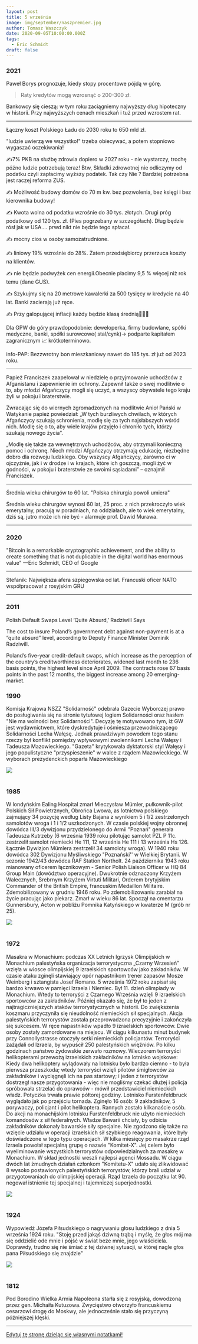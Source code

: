 ```yaml
---
layout: post
title: 5 września
image: img/september/naszpremier.jpg
author: Tomasz Waszczyk
date: 2020-09-05T10:00:00.000Z
tags:
  - Eric Schmidt
draft: false
---
```


### 2021

Paweł Borys prognozuje, kiedy stopy procentowe pójdą w górę. 

> Raty kredytów mogą wzrosnąć o 200-300 zł.

Bankowcy się cieszą: w tym roku zaciągniemy najwyższy dług hipoteczny w historii. Przy najwyższych cenach mieszkań i tuż przed wzrostem rat.

---

Łączny koszt Polskiego Ładu do 2030 roku to 650 mld zł. 

"ludzie uwierzą we wszystko!" trzeba obiecywać, a potem stopniowo wygaszać oczekiwania!

✍️7% PKB na służbę zdrowia dopiero w 2027 roku - nie wystarczy, trochę późno ludzie potrzebują teraz! Btw, Składki zdrowotnej nie odliczymy od podatku czyli zapłacimy wyższy podatek. Tak czy Nie ? 
Bardziej potrzebna jest raczej reforma ZUS.

✍️ Możliwość budowy domów do 70 m kw. bez pozwolenia, bez księgi i bez kierownika budowy!

✍️ Kwota wolna od podatku wzrośnie do 30 tys. złotych. Drugi próg podatkowy od 120 tys. zł. (Pies pogrzebany w szczegółach). Dług będzie rósł jak w USA.... prwd nikt nie będzie tego spłacał.

✍️ mocny cios w osoby samozatrudnione.

✍️ liniowy 19% wzrośnie do 28%. Zatem przedsiębiorcy przerzuca koszty na klientów.

✍️ nie będzie podwyżek cen energii.Obecnie płacimy 9,5 % więcej niż rok temu (dane GUS).

✍️ Szykujmy się na 20 metrowe kawalerki za 500 tysięcy w kredycie na 40 lat. Banki zacierają już ręce. 

✍️ Przy galopującej inflacji każdy będzie klasą średnią🤸🏻‍♀️

Dla GPW do góry prawdopodobnie: deweloperka, firmy budowlane, spółki medyczne, banki, spółki surowcowe( stal/cynk)-> podparte kapitałem zagranicznym 📈 krótkoterminowo.

info-PAP: Bezzwrotny bon mieszkaniowy nawet do 185 tys. zł już od 2023 roku.

---

Papież Franciszek zaapelował w niedzielę o przyjmowanie uchodźców z Afganistanu i zapewnienie im ochrony. Zapewnił także o swej modlitwie o to, aby młodzi Afgańczycy mogli się uczyć, a wszyscy obywatele tego kraju żyli w pokoju i braterstwie.

Zwracając się do wiernych zgromadzonych na modlitwie Anioł Pański w Watykanie papież powiedział: „W tych burzliwych chwilach, w których Afgańczycy szukają schronienia, modlę się za tych najsłabszych wśród nich. Modlę się o to, aby wiele krajów przyjęło i chroniło tych, którzy szukają nowego życia”.

„Modlę się także za wewnętrznych uchodźców, aby otrzymali konieczną pomoc i ochronę. Niech młodzi Afgańczycy otrzymają edukację, niezbędne dobro dla rozwoju ludzkiego. Oby wszyscy Afgańczycy, zarówno ci w ojczyźnie, jak i w drodze i w krajach, które ich goszczą, mogli żyć w godności, w pokoju i braterstwie ze swoimi sąsiadami” – oznajmił Franciszek.

---

Średnia wieku chirurgów to 60 lat. "Polska chirurgia powoli umiera"

Średnia wieku chirurgów wynosi 60 lat, 25 proc. z nich przekroczyło wiek emerytalny, pracują w poradniach, na oddziałach, ale to wiek emerytalny, dziś są, jutro może ich nie być - alarmuje prof. Dawid Murawa.

---

<!-- "Chcesz być milionerem?  To nic trudnego. Wystarczy zaufać władzy.
Już przecież to przerabialiśmy. Kiedyś takie banknoty każdy nosił w swoim portfelu.
W 1970 r. średnie wynagrodzenie wynosiło 2 235 zł. Byliśmy wtedy biedni. Chleb kosztował 2,50 zł. 
W roku 1994 byliśmy już milionerami. Średnie wynagrodzenie wynosiło wtedy 5,3 mln zł. 
Tylko dlaczego znów byliśmy biedni? Ponieważ chleb kosztował już 7,4 tys. zł.
Potem była denominacja i historia zaczęła się od początku. 
Chleb kosztował już tylko 0,62 zł, ale nadal byliśmy biedni.
Dlaczego? Przecież ciężko pracowaliśmy.
Dlatego, że niewolnictwo nigdy nie zostało zniesione, ono przybrało tylko inną formę.
Dzisiaj jest najlepszy moment żeby to zrozumieć.
Ten post podzielę na dwie części. Jeśli ktoś próbując przebrnąć przez część I stwierdzi, że właśnie przepalają mu się zwoje w mózgu, niech od razu przejdzie do części II, zanim zrezygnuje z czytania całości.
Część I.
Rząd ogłosił, że w najbliższym czasie obdarzy polskie przedsiębiorstwa zawrotną kwotą 100 mld zł, w celu ratowania gospodarki.
Skąd rząd weźmie te pieniądze, skoro w budżecie ich nie ma?
Istnieją co najmniej trzy sposoby, żeby zdobyć pieniądze – można je zarobić, można je pożyczyć, albo można je ukraść. 
Rząd postanowił pójść tą trzecią drogą.
W tym celu Polski Fundusz Rozwoju wyemituje obligacje na kwotę 100 mld zł., gwarantowane przez państwo. Obligacje te zostaną skupione przez banki komercyjne, od których następnie odkupi je Narodowy Bank Polski.
Czyli ostatecznym wierzycielem PFR zostanie NBP, a banki komercyjne poprzez przepływ pieniądza zainkasują gwarantowane zyski. Tak więc wszystko zostanie w rodzinie i właściwie nikt nikomu nie będzie nic winien, bo kasa będzie się zgadzać.
Co prawda w księgach rachunkowych PFR powstanie zobowiązanie, ale wobec swoich, więc później się to umorzy.
Dlaczego tworzy się takie kombinacje i po prostu rząd nie pożyczy pieniędzy od NBP?
Dzieje się tak z dwóch powodów.  Pierwszy to art. 220 ust. 2 Konstytucji RP, który zabrania przewidywania w ustawie budżetowej pokrywania deficytu budżetowego poprzez zaciąganie zobowiązania w centralnym banku państwa.
Drugim powodem jest próba ukrycia rzeczywistego długu publicznego.
Ponieważ faktycznie pieniądze do przedsiębiorców popłyną z PFR a nie z budżetu. Wcześniej zostaną wykreowane przez banki komercyjne.
Po co się tak kombinuje? Po to, żeby premier Morawiecki nadal mógł się chwalić zrównoważonym budżetem pomimo kryzysu, co będzie fikcją, ale w kwitach wszystko będzie się zgadzać.
Odbywa się tutaj właśnie kreatywna księgowość na najwyższym poziomie. Czyli wszyscy kłamią zgodnie z prawem.
Gdzie tutaj jest kradzież, o której pisałem na początku, skoro wszystko jest zgodne z prawem?
O tym właśnie będzie część II.
Część II.
Jeśli zrozumiałeś część I to znaczy, że należysz do 1% społeczeństwa i jesteś ekonomistą, albo przynajmniej pasjonatem ekonomii.
Jeśli nie zrozumiałeś tego o czym jest część I, to znaczy że należysz do 99% społeczeństwa i jesteś zupełnie normalnym obywatelem, bo nie każdy musi mieć doktorat z ekonomii albo być głównym księgowym.
Żadnej władzy nie zależy na tym żeby obywatele rozumieli jej działalność finansową, ponieważ następnego dnia wszyscy by wyszli na ulice. Dlatego w szkołach nie uczy się podstaw ekonomii. 
W szkołach wychowuje się posłusznych obywateli.
Właśnie dlatego tak bardzo się to wszystko komplikuje, żebyś niczego z tego nie zrozumiał i wtedy przyjmiesz bezkrytycznie wszystko co ci wmówi władza.
Żeby pojąć co się obecnie dzieje w tym kraju, trzeba zrozumieć na czym polega funkcja pieniądza na przykładzie chłopa i krowy.
Jeśli chłop wykonał ciężką pracę, to za tę pracę mógł dostać krowę. Krowę mógł doić i mleko zamieniać na inne dobra.
Trudno jednak zamienić krowę na większą ilość mniej wartościowych dóbr, więc ludzie wymyślili pieniądze.
Za wykonaną pracę mógł więc chłop dostać pieniądze, za które mógł kupić albo krowę, albo mleko, albo inne dobra. 
Krowę trudno jest podrobić ale pieniądze znacznie łatwiej. Tak więc kiedy pojawiły się pieniądze, pojawili się też ich fałszerze.
Dotychczas, żeby posiadać określone dobra, trzeba było wykonać określoną pracę. Kiedy fałszerze zaczęli podrabiać pieniądze, mogli na tym samym rynku nabywać różne dobra nie wykonując żadnej pracy. Wystarczyło, że mieli fałszywe pieniądze. 
Kogoś takiego nazywamy dzisiaj pasożytem.
Czyli, jeśli ktoś się bogacił nie wykonując żadnej pracy, to oznaczało, że inni uczestnicy rynku musieli jeszcze ciężej pracować, żeby utrzymać fałszerzy pieniędzy, czyli pasożytów.
Jeśli fałszywych pieniędzy jest coraz więcej, to zaczynają wypierać pieniądze prawdziwe. To z kolei oznacza, że ludzie uczciwie pracujący muszą pracować coraz ciężej, ponieważ mają na utrzymaniu coraz większą liczbę pasożytów. Dlatego, że większość dóbr, które powstają dzięki ich pracy trafia do oszustów, natomiast im pozostaje tylko niewielka część.
Pieniądz fałszywy miesza się na rynku z pieniądzem realnym i dlatego w pewnym momencie nie można ich odróżnić i wszyscy są przekonani, że wszystkie są prawdziwe.
Jak to się ma do obecnej sytuacji w Polsce?
Polski Fundusz Rozwoju jest spółką akcyjną, której właścicielem jest skarb państwa, ale nie jest jednostką budżetową, czyli jej długi nie obciążają budżetu państwa.
PFN emituje obligacje wartości 100 mld zł, chociaż nie posiada majątku wartości 100 mld zł. 
Jeśli więc te obligacje sprzeda bankom, to znaczy że pieniądze, które otrzyma od banków są „pustymi” pieniędzmi, ponieważ nie stoi za nimi żadna realna wartość, żadna praca ani żaden realny majątek, który jest efektem wykonanej pracy.
Nazywając rzecz po imieniu są to fałszywe pieniądze, które trafią na polski rynek. Ponieważ nikt tych pieniędzy nie zarobił. 
Jeśli więc otrzymasz wypłatę, to część z tych pieniędzy będzie fałszywa.
Na przykład - jeśli na rynek trafia 20% fałszywych pieniędzy w stosunku do ilości, która jest w obiegu, to z 5 000 zł. wynagrodzenia, które otrzymasz, 1000 zł, będzie fałszywe.
Czyli za kwotę 5 000 zł. będziesz mógł nabyć dobra, za które dotychczas płaciłeś tylko 4 000 zł.
To zjawisko nazywa się inflacją.
Czyli jeśli ty podrobisz pieniądze, to będzie to fałszerstwo. Jeśli rząd sfałszuje pieniądze, nazywa się to inflacją.
Jedno i drugie jest jednak tym samym.
Większość ludzi się temu nie dziwi uznając, że takie są prawa ekonomii, której jednak nie znają.
Problem w tym, że rynek potrzebuje czasu, żeby uruchomić mechanizmy inflacyjne. To może potrwać kilka miesięcy albo dłużej. Kiedy zaczniesz zauważać, że potrzebujesz więcej pieniędzy, żeby żyć na poprzednim poziomie, twój umysł już wtedy nie będzie kojarzył skutku z przyczyną.
Wtedy pobiegniesz do pracodawcy po podwyżkę i będziesz się cieszył, że jesteś bogatszy gdy w rzeczywistości jest to tylko złudzenie, gdyż tak naprawdę, to tylko powróciłeś do poziomu materialnego, w którym już kiedyś byłeś.
Taka finansowa fatamorgana.
Weź kalkulator i policz. Kalkulator nie kłamie. Umysł tak.
Nie należy winić za to pracodawcy, bo to nie on sfałszował pieniądze. On również padł ofiarą oszusta.
To jest przestępstwo doskonałe, kiedy kradnie się dając. 
Takiej historii nikt nie przeczyta nawet w najlepszej powieści kryminalnej..
Co się dzieje dzisiaj? Dzisiaj niewolnicy biją pokłony swojemu panu, który rzuca im pieniądze, nie zdając sobie sprawy, że w rzeczywistości on ich w ten sposób okrada.
Co się stało z waszymi pieniędzmi? Wczoraj przecież jeszcze były. Dzisiaj zostaliście bez pieniędzy i bez możliwości ich zarabiania. Nikt się temu nie dziwi?
Ktoś wam zabrał realne pieniądza a w zamian dostaniecie fałszywe. Rachunek będzie się zgadzał a wy nadal niczego nie będziecie rozumieć.
To się właśnie teraz odbywa.
Niemcy w ciągu dwóch dni wypłacili pieniądze przedsiębiorcom. 
Dlatego, że je mieli. Realne pieniądze, które gromadzili w czasie koniunktury jako rezerwę na trudne czasy. To były pieniądze tych, którzy je otrzymali, ponieważ to oni je zarabiali i płacili podatki. To są prawdziwe pieniądze, które są efektem ich pracy.
Dlaczego nasz rząd tego nie zrobił? Bo musi je dopiero podrobić a to zajmuje trochę czasu.
Niemcy nie będą mieć inflacji, ponieważ ich pieniądze są prawdziwe.
Nasze dopiero się produkują, bo te które zarobiliśmy zostały przejedzone i przehulane.
Nikt nie pyta co rząd zrobił z pieniędzmi, które zabierał jako podatki?
Niedługo Morawiecki znów wyjdzie na mównicę i powie, że wszyscy będą musieli ponieść ciężar tego kryzysu. To znaczy, WY wszyscy. Nie ONI wszyscy.  Wmówi wam, że niedługo potem będziecie milionerami. Będzie miał rację. Zapomni tylko dodać, że będziecie jeszcze bardziej biedni.
Kto jest złodziejem?
Wystarczy sprawdzić, kto się będzie bogacił wtedy, kiedy inni będą biednieć.
Zajrzyjcie do majątków banksterów, polityków i ich rodzin i innych cwaniaków w nimi powiązanych.
Może wtedy ktoś zrozumie, że milioner nigdy nie będzie dbał o majątek biedaka, bo gdyby tak było, to by się z nim podzielił i wtedy nie byłby już milionerem.
Znów bogaci będą tanio kupować działki i inne nieruchomości, które będą im sprzedawać biedni. Następnie za 10 lat biedni odkupią je od bogatych po znacznie wyższych cenach i historia się powtórzy. Wtedy zacznie się kolejny kryzys."  -->

### 2020

"Bitcoin is a remarkable cryptographic achievement, and the ability to create something that is not duplicable in the digital world has enormous value"
—Eric Schmidt, CEO of Google

---

Stefanik: Największa afera szpiegowska od lat. Francuski oficer NATO współpracował z rosyjskim GRU

---

### 2011

Polish Default Swaps Level ‘Quite Absurd,’ Radziwill Says

The cost to insure Poland’s government debt against non-payment is at a “quite absurd” level, according to Deputy Finance Minister Dominik Radziwill.

Poland’s five-year credit-default swaps, which increase as the perception of the country’s creditworthiness deteriorates, widened last month to 236 basis points, the highest level since April 2009. The contracts rose 67 basis points in the past 12 months, the biggest increase among 20 emerging-market.

### 1990

Komisja Krajowa NSZZ "Solidarność" odebrała Gazecie Wyborczej prawo do posługiwania się na stronie tytułowej logiem Solidarności oraz hasłem "Nie ma wolności bez Solidarności". Decyzję tę motywowano tym, iż GW jest wydawnictwem, które dyskredytuje i ośmiesza przewodniczącego Solidarności Lecha Wałęsę.
Jednak prawdziwym powodem tego stanu rzeczy był konflikt pomiędzy wpływowymi zwolennikami Lecha Wałęsy i Tadeusza Mazowieckiego. "Gazeta" krytykowała dyktatorski styl Wałęsy i jego populistyczne "przyspieszenie" w walce z rządem Mazowieckiego. W wyborach prezydenckich poparła Mazowieckiego

<img src="./img/september/naszpremier.jpg"><br><br>

### 1985

W londyńskim Ealing Hospital zmarł Mieczysław Mümler, pułkownik-pilot Polskich Sił Powietrznych, Obrońca Lwowa, as lotnictwa polskiego zajmujący 34 pozycję według Listy Bajana z wynikiem  5 i 1/2 zestrzelonych samolotów wroga i 1 i 1/2 uszkodzonych. W czasie polskiej wojny obronnej dowódca III/3 dywizjonu przydzielonego do Armii "Poznań" generała Tadeusza Kutrzeby (6 września 1939 roku pilotując samolot  PZL P 11c. zestrzelił  samolot niemiecki He 111, 12 września He 111 i 13 września Hs 126. Łącznie Dywizjon Mümlera zestrzelił 34 samoloty wroga). W 1940 roku dowódca 302 Dywizjonu Myśliwskiego "Poznański'' w Wielkiej Brytanii. W sezonie 1942/43 dowódca RAF Station Northolt. 24 października 1943 roku mianowany oficerem łącznikowym - Senior Polish Liaison Officer w HQ 84 Group Main (dowództwo operacyjne). Dwukrotnie odznaczony Krzyżem Walecznych, Srebrnym Krzyżem Virtuti Militari, Orderem brytyjskim Commander of the British Empire, francuskim Medaillon Militaire. Zdemobilizowany w grudniu 1946 roku. Po zdemobilizowaniu zarabiał na życie pracując jako piekarz. Zmarł w wieku 86 lat. Spoczął na cmentarzu Gunnersbury, Acton w pobliżu Pomnika Katyńskiego w kwaterze M (grób nr 25).

<img src="./img/september/humler.jpg"><br><br>

### 1972

Masakra w Monachium: podczas XX Letnich Igrzysk Olimpijskich w Monachium palestyńska organizacja terrorystyczna „Czarny Wrzesień” wzięła w wiosce olimpijskiej 9 izraelskich sportowców jako zakładników. W czasie ataku zginęli stawiający opór napastnikom trener zapasów Mosze Weinberg i sztangista Josef Romano.
5 września 1972 roku zapisał się bardzo krwawo w pamięci Izraela i Niemiec. Był 11. dzień olimpiady w Monachium. Wtedy to terroryści z Czarnego Września wzięli 9 izraelskich sportowców za zakładników. Później okazało się, że był to jeden z najtragiczniejszych ataków terrorystycznych w historii. Do zwiększenia koszmaru przyczyniła się nieudolność niemieckich sił specjalnych.
Akcja palestyńskich terrorystów została przeprowadzona precyzyjnie i zakończyła się sukcesem. W ręce napastników wpadło 9 izraelskich sportowców. Dwie osoby zostały zamordowane na miejscu. W ciągu kilkunastu minut budynek przy Connollystrasse otoczyły setki niemieckich policjantów.
Terroryści zażądali od Izraela, by wypuścił 250 palestyńskich więźniów. Po kilku godzinach państwo żydowskie zerwało rozmowy. Wieczorem terroryści helikopterami przewożą izraelskich zakładników na lotnisko wojskowe: Kiedy dwa helikoptery wylądowały na lotnisku było bardzo ciemno - to była pierwsza przeszkoda; wtedy terroryści wzięli pilotów śmigłowców za zakładników i wyciągnęli ich na pas startowy; i jeden z terrorystów dostrzegł nasze przygotowania - więc nie mogliśmy czekać dłużej i policja spróbowała strzelać do oprawców - mówił przedstawiciel niemieckich władz.
Potyczka trwała prawie półtorej godziny. Lotnisko Furstenfeldbruck wyglądało jak po przejściu tornada. Zginęło 16 osób: 9 zakładników, 5 porywaczy, policjant i pilot helikoptera. Rannych zostało kilkanaście osób. Do akcji na monachijskim lotnisku Furstenfeldbruck nie użyto niemieckich komandosów z sił federalnych. Władze Bawarii chciały, by odbicia zakładników dokonały bawarskie siły specjalne. Nie zgodzono się także na wzięcie udziału w operacji izraelskich sił szybkiego reagowania, które były doświadczone w tego typu operacjach.
W kilka miesięcy po masakrze rząd Izraela powołał specjalną grupę o nazwie "Komitet-X". Jej celem było wyeliminowanie wszystkich terrorystów odpowiedzialnych za masakrę w Monachium. W skład jednostki weszli najlepsi agenci Mossadu. W ciągu dwóch lat żmudnych działań członkom "Komitetu-X" udało się zlikwidować 8 wysoko postawionych palestyńskich terrorystów, którzy brali udział w przygotowaniach do olimpijskiej operacji. Rząd Izraela do początku lat 90. negował istnienie tej specjalnej i tajemniczej superjednostki.

<img src="./img/september/monachium.jpg"><br><br>

### 1924

Wypowiedź Józefa Piłsudskiego o nagrywaniu głosu ludzkiego z dnia 5 września 1924 roku.
"Stoję przed jakąś dziwną trąbą i myślę, że
głos mój ma się oddzielić ode mnie i pójść
w świat beze mnie, jego właściciela.
Doprawdy, trudno się nie śmiać z tej
dziwnej sytuacji, w której nagle głos
pana Piłsudskiego się znajdzie"

<img src="./img/september/glosludzki.jpg"><br><br>

### 1812

Pod Borodino Wielka Armia Napoleona starła się z rosyjską, dowodzoną przez gen. Michaiła Kutuzowa. Zwycięstwo otworzyło francuskiemu cesarzowi drogę do Moskwy, ale jednocześnie stało się przyczyną późniejszej klęski.

---

<a href="https://github.com/TomaszWaszczyk/historia.waszczyk.com/edit/master/src/content/september-5.md" target="_blank">Edytuj tę stronę dzieląc się własnymi notatkami!</a>
